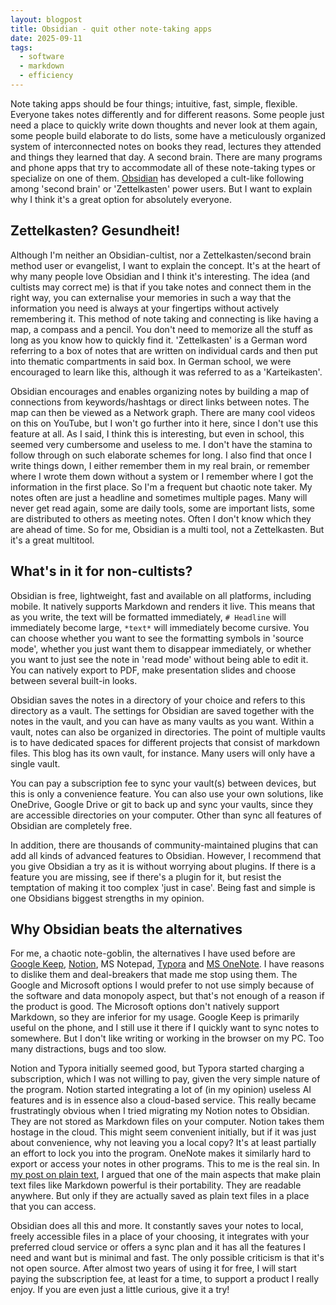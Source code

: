 ```yaml
---
layout: blogpost
title: Obsidian - quit other note-taking apps
date: 2025-09-11
tags:
  - software
  - markdown
  - efficiency
---
```

Note taking apps should be four things; intuitive, fast, simple, flexible. Everyone takes notes differently and for different reasons. Some people just need a place to quickly write down thoughts and never look at them again, some people build elaborate to do lists, some have a meticulously organized system of interconnected notes on books they read, lectures they attended and things they learned that day. A second brain. There are many programs and phone apps that try to accommodate all of these note-taking types or specialize on one of them. [Obsidian](https://obsidian.md/) has developed a cult-like following among 'second brain' or 'Zettelkasten' power users. But I want to explain why I think it's a great option for absolutely everyone.
<!--more-->
## Zettelkasten? Gesundheit!
Although I'm neither an Obsidian-cultist, nor a Zettelkasten/second brain method user or evangelist, I want to explain the concept. It's at the heart of why many people love Obsidian and I think it's interesting. The idea (and cultists may correct me) is that if you take notes and connect them in the right way, you can externalise your memories in such a way that the information you need is always at your fingertips without actively remembering it. This method of note taking and connecting is like having a map, a compass and a pencil. You don't need to memorize all the stuff as long as you know how to quickly find it. 'Zettelkasten' is a German word referring to a box of notes that are written on individual cards and then put into thematic compartments in said box. In German school, we were encouraged to learn like this, although it was referred to as a 'Karteikasten'.

Obsidian encourages and enables organizing notes by building a map of connections from keywords/hashtags or direct links between notes. The map can then be viewed as a Network graph. There are many cool videos on this on YouTube, but I won't go further into it here, since I don't use this feature at all. As I said, I think this is interesting, but even in school, this seemed very cumbersome and useless to me. I don't have the stamina to follow through on such elaborate schemes for long. I also find that once I write things down, I either remember them in my real brain, or remember where I wrote them down without a system or I remember where I got the information in the first place. So I'm a frequent but chaotic note taker. My notes often are just a headline and sometimes multiple pages. Many will never get read again, some are daily tools, some are important lists, some are distributed to others as meeting notes. Often I don't know which they are ahead of time. So for me, Obsidian is a multi tool, not a Zettelkasten. But it's a great multitool.

## What's in it for non-cultists?
Obsidian is free, lightweight, fast and available on all platforms, including mobile. It natively supports Markdown and renders it live. This means that as you write, the text will be formatted immediately, `# Headline` will immediately become large, `*text*` will immediately become cursive. You can choose whether you want to see the formatting symbols in 'source mode', whether you just want them to disappear immediately, or whether you want to just see the note in 'read mode' without being able to edit it. You can natively export to PDF, make presentation slides and choose between several built-in looks. 

Obsidian saves the notes in a directory of your choice and refers to this directory as a vault. The settings for Obsidian are saved together with the notes in the vault, and you can have as many vaults as you want. Within a vault, notes can also be organized in directories. The point of multiple vaults is to have dedicated spaces for different projects that consist of markdown files. This blog has its own vault, for instance. Many users will only have a single vault.

You can pay a subscription fee to sync your vault(s) between devices, but this is only a convenience feature. You can also use your own solutions, like OneDrive, Google Drive or git to back up and sync your vaults, since they are accessible directories on your computer. Other than sync all features of Obsidian are completely free.

In addition, there are thousands of community-maintained plugins that can add all kinds of advanced features to Obsidian. However, I recommend that you give Obsidian a try as it is without worrying about plugins. If there is a feature you are missing, see if there's a plugin for it, but resist the temptation of making it too complex 'just in case'. Being fast and simple is one Obsidians biggest strengths in my opinion.

## Why Obsidian beats the alternatives
For me, a chaotic note-goblin, the alternatives I have used before are [Google Keep](https://keep.google.com/), [Notion](https://www.notion.com/), MS Notepad, [Typora](https://typora.io/) and [MS OneNote](https://www.onenote.com/?public=1&wdorigin=ondcauth2&wdorigin=ondc). I have reasons to dislike them and deal-breakers that made me stop using them. The Google and Microsoft options I would prefer to not use simply because of the software and data monopoly aspect, but that's not enough of a reason if the product is good. The Microsoft options don't natively support Markdown, so they are inferior for my usage. Google Keep is primarily useful on the phone, and I still use it there if I quickly want to sync notes to somewhere. But I don't like writing or working in the browser on my PC. Too many distractions, bugs and too slow. 

Notion and Typora initially seemed good, but Typora started charging a subscription, which I was not willing to pay, given the very simple nature of the program. Notion started integrating a lot of (in my opinion) useless AI features and is in essence also a cloud-based service. This really became frustratingly obvious when I tried migrating my Notion notes to Obsidian. They are not stored as Markdown files on your computer. Notion takes them hostage in the cloud. This might seem convenient initially, but if it was just about convenience, why not leaving you a local copy? It's at least partially an effort to lock you into the program. OneNote makes it similarly hard to export or access your notes in other programs. This to me is the real sin. In [my post on plain text](/Beyond-Excel-Biology/2025/09/08/plain-text-markdown.html), I argued that one of the main aspects that make plain text files like Markdown powerful is their portability. They are readable anywhere. But only if they are actually saved as plain text files in a place that you can access.

Obsidian does all this and more. It constantly saves your notes to local, freely accessible files in a place of your choosing, it integrates with your preferred cloud service or offers a sync plan and it has all the features I need and want but is minimal and fast. The only possible criticism is that it's not open source. After almost two years of using it for free, I will start paying the subscription fee, at least for a time, to support a product I really enjoy. If you are even just a little curious, give it a try!